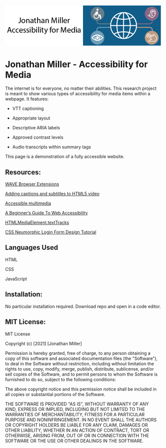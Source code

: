 ![header image](/images/readmebanner.JPG "Jonathan Miller - Accessibility for Media")

# Jonathan Miller - Accessibility for Media
The internet is for everyone, no matter their abilities. This research project is meant to show various types of accessibility for media items within a webpage. It features:

- VTT captioning

- Appropriate layout

- Descriptive ARIA labels

- Approved contrast levels

- Audio transcripts within summary tags

This page is a demonstration of a fully accessible website.

## Resources:
[WAVE Browser Extensions](https://wave.webaim.org/extension/ 'WAVE Browser Extension')

[Adding captions and subtitles to HTML5 video](https://developer.mozilla.org/en-US/docs/Web/Guide/Audio_and_video_delivery/Adding_captions_and_subtitles_to_HTML5_video 'MDN')

[Accessible multimedia](https://developer.mozilla.org/en-US/docs/Learn/Accessibility/Multimedia 'MDN')

[A Beginner’s Guide To Web Accessibility](https://bootcamp.uxdesign.cc/beginners-guide-to-web-accessibility-514644750b0f 'Bootcamp')

[HTMLMediaElement.textTracks](https://developer.mozilla.org/en-US/docs/Web/API/HTMLMediaElement/textTracks 'MDN')

[CSS Neumorphic Login Form Design Tutorial](http://chrisdavidmills.github.io/html5-captions-and-subtitles-content-kit/tutorial/ 'GitHub')

## Languages Used
HTML

CSS

JavaScript

## Installation:
No particular installation required. Download repo and open in a code editor.

## MIT License:
MIT License

Copyright (c) [2021] [Jonathan Miller]

Permission is hereby granted, free of charge, to any person obtaining a copy
of this software and associated documentation files (the "Software"), to deal
in the Software without restriction, including without limitation the rights
to use, copy, modify, merge, publish, distribute, sublicense, and/or sell
copies of the Software, and to permit persons to whom the Software is
furnished to do so, subject to the following conditions:

The above copyright notice and this permission notice shall be included in all
copies or substantial portions of the Software.

THE SOFTWARE IS PROVIDED "AS IS", WITHOUT WARRANTY OF ANY KIND, EXPRESS OR
IMPLIED, INCLUDING BUT NOT LIMITED TO THE WARRANTIES OF MERCHANTABILITY,
FITNESS FOR A PARTICULAR PURPOSE AND NONINFRINGEMENT. IN NO EVENT SHALL THE
AUTHORS OR COPYRIGHT HOLDERS BE LIABLE FOR ANY CLAIM, DAMAGES OR OTHER
LIABILITY, WHETHER IN AN ACTION OF CONTRACT, TORT OR OTHERWISE, ARISING FROM,
OUT OF OR IN CONNECTION WITH THE SOFTWARE OR THE USE OR OTHER DEALINGS IN THE
SOFTWARE.
